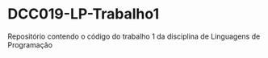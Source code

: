# DCC019-LP-Trabalho1
Repositório contendo o código do trabalho 1 da disciplina de Linguagens de Programação
